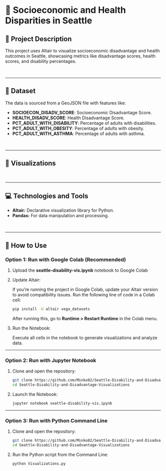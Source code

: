 # 🌟 Socioeconomic and Health Disparities in Seattle

## 📝 **Project Description**

This project uses Altair to visualize socioeconomic disadvantage and health outcomes in Seattle, showcasing metrics like disadvantage scores, health scores, and disability percentages.

<br>

---

## 📂 **Dataset**

The data is sourced from a GeoJSON file with features like:
- **SOCIOECON_DISADV_SCORE**: Socioeconomic Disadvantage Score.
- **HEALTH_DISADV_SCORE**: Health Disadvantage Score.
- **PCT_ADULT_WITH_DISABILITY**: Percentage of adults with disabilities.
- **PCT_ADULT_WITH_OBESITY**: Percentage of adults with obesity.
- **PCT_ADULT_WITH_ASTHMA**: Percentage of adults with asthma.

<br>

---

## 🎨 **Visualizations**


<br>


---

## 💻 **Technologies and Tools**
- **Altair:** Declarative visualization library for Python.
- **Pandas:** For data manipulation and processing.

<br>

---

## 🚀 **How to Use**

### **Option 1: Run with Google Colab (Recommended)**
1. Upload the **seattle-disability-vis.ipynb** notebook to Google Colab
   
2. Update Altair:
   
   If you’re running the project in Google Colab, update your Altair version to avoid compatibility issues. Run the following line of code in a Colab cell:
   ```bash
   pip install -U altair vega_datasets
   ```

   After running this, go to **Runtime > Restart Runtime** in the Colab menu.

3. Run the Notebook:
   
   Execute all cells in the notebook to generate visualizations and analyze data.

---

### **Option 2: Run with Jupyter Notebook**
1. Clone and open the repository:  
   ```bash
   git clone https://github.com/Minko82/Seattle-Disability-and-Disadvantage-Visualizations.git
   cd Seattle-Disability-and-Disadvantage-Visualizations
   ```

2. Launch the Notebook:

   ```bash
   jupyter notebook seattle-disability-vis.ipynb
   ```
   
---

### **Option 3: Run with Python Command Line**

1. Clone and open the repository:  
   ```bash
   git clone https://github.com/Minko82/Seattle-Disability-and-Disadvantage-Visualizations.git
   cd Seattle-Disability-and-Disadvantage-Visualizations
   ```

2. Run the Python script from the Command Line:
   ```bash
   python Visualizations.py
   ```

